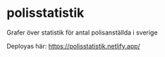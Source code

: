 # polisstatistik
Grafer över statistik för antal polisanställda i sverige

Deployas här: https://polisstatistik.netlify.app/

